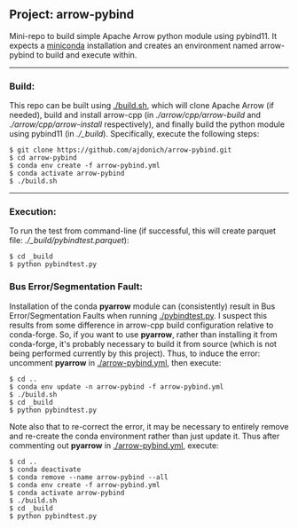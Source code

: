 ## Project: arrow-pybind

Mini-repo to build simple Apache Arrow python module using pybind11. It expects a [miniconda](https://docs.conda.io/en/latest/miniconda.html) installation and creates an environment named arrow-pybind to build and execute within.

___

### Build:

This repo can be built using [./build.sh](https://github.com/ajdonich/arrow-pybind/blob/main/build.sh), which will clone Apache Arrow (if needed), build and install arrow-cpp (in *./arrow/cpp/arrow-build* and *./arrow/cpp/arrow-install* respectively), and finally build the python module using pybind11 (in *./_build*). Specifically, execute the following steps:

```
$ git clone https://github.com/ajdonich/arrow-pybind.git
$ cd arrow-pybind
$ conda env create -f arrow-pybind.yml
$ conda activate arrow-pybind
$ ./build.sh
```
___

### Execution:

To run the test from command-line (if successful, this will create parquet file: *./_build/pybindtest.parquet*):
```
$ cd _build
$ python pybindtest.py
```

### Bus Error/Segmentation Fault:

Installation of the conda **pyarrow** module can (consistently) result in Bus Error/Segmentation Faults when running [./pybindtest.py](https://github.com/ajdonich/arrow-pybind/blob/main/pybindtest.py). I suspect this results from some difference in arrow-cpp build configuration relative to conda-forge. So, if you want to use **pyarrow**, rather than installing it from conda-forge, it's probably necessary to build it from source (which is not being performed currently by this project). Thus, to induce the error: uncomment **pyarrow** in [./arrow-pybind.yml](https://github.com/ajdonich/arrow-pybind/blob/main/arrow-pybind.yml), then execute:

```
$ cd ..
$ conda env update -n arrow-pybind -f arrow-pybind.yml
$ ./build.sh
$ cd _build
$ python pybindtest.py
```

Note also that to re-correct the error, it may be necessary to entirely remove and re-create the conda environment rather than just update it. Thus after commenting out **pyarrow** in [./arrow-pybind.yml](https://github.com/ajdonich/arrow-pybind/blob/main/arrow-pybind.yml), execute:

```
$ cd ..
$ conda deactivate
$ conda remove --name arrow-pybind --all
$ conda env create -f arrow-pybind.yml
$ conda activate arrow-pybind
$ ./build.sh
$ cd _build
$ python pybindtest.py
```